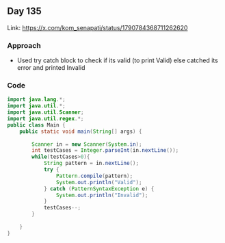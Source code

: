 ## Day 135

Link: https://x.com/kom_senapati/status/1790784368711262620

### Approach

- Used try catch block to check if its valid (to print Valid) else catched its error and printed Invalid

### Code

```java
import java.lang.*;
import java.util.*;
import java.util.Scanner;
import java.util.regex.*;
public class Main {
    public static void main(String[] args) {
        
        Scanner in = new Scanner(System.in);
        int testCases = Integer.parseInt(in.nextLine());
        while(testCases>0){
            String pattern = in.nextLine();
            try {
                Pattern.compile(pattern);
                System.out.println("Valid");
            } catch (PatternSyntaxException e) {
                System.out.println("Invalid");
            }
            testCases--;
        }
        
    }
}
```

